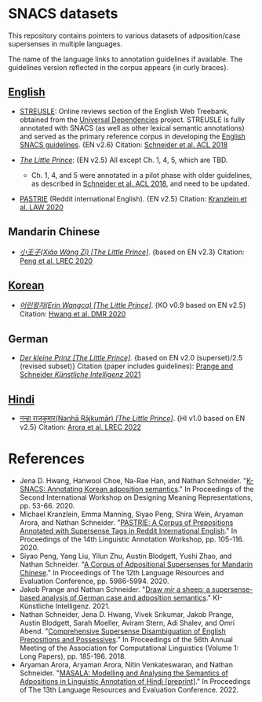 # SNACS datasets

This repository contains pointers to various datasets of adposition/case supersenses in multiple languages.

The name of the language links to annotation guidelines if available. The guidelines version reflected in the corpus appears {in curly braces}.

## [English](https://arxiv.org/abs/1704.02134)

* [STREUSLE](https://github.com/nert-nlp/streusle/): Online reviews section of the English Web Treebank, obtained from the [Universal Dependencies](http://universaldependencies.org/) project. STREUSLE is fully annotated with SNACS (as well as other lexical semantic annotations) and served as the primary reference corpus in developing the [English SNACS guidelines](https://arxiv.org/abs/1704.02134). {EN v2.6} Citation: [Schneider et al. ACL 2018](http://aclweb.org/anthology/P18-1018)

* [_The Little Prince_](https://github.com/nert-nlp/English-Little-Prince-SNACS): {EN v2.5} All except Ch. 1, 4, 5, which are TBD.
   - Ch. 1, 4, and 5 were annotated in a pilot phase with older guidelines, as described in [Schneider et al. ACL 2018](http://aclweb.org/anthology/P18-1018), and need to be updated.

* [PASTRIE](https://github.com/nert-nlp/pastrie) (Reddit international English).  {EN v2.5} Citation: [Kranzlein et al. LAW 2020](https://www.aclweb.org/anthology/2020.law-1.10)

## Mandarin Chinese

* [_小王子(Xiǎo Wáng Zǐ) [The Little Prince]_](https://github.com/nert-nlp/Chinese-SNACS/). {based on EN v2.3} Citation: [Peng et al. LREC 2020](https://www.aclweb.org/anthology/2020.lrec-1.733)

## [Korean](https://github.com/jenahwang/k-snacs/blob/main/k-snacs-guideline-appendix-v0.9.pdf)

* [_어린왕자(Erin Wangca) [The Little Prince]_](https://github.com/jenahwang/k-snacs). {KO v0.9 based on EN v2.5} Citation: [Hwang et al. DMR 2020](https://www.aclweb.org/anthology/2020.dmr-1.6)

## German

* [_Der kleine Prinz [The Little Prince]_](https://github.com/nert-nlp/German-SNACS). {based on EN v2.0 (superset)/2.5 (revised subset)} Citation (paper includes guidelines): [Prange and Schneider *Künstliche Intelligenz* 2021](https://doi.org/10.1007/s13218-021-00712-y)

## [Hindi](https://arxiv.org/abs/2103.01399)

* [नन्हा राजकुमार(Nanhā Rājkumār) _[The Little Prince]_](https://github.com/aryamanarora/carmls-hi). {HI v1.0 based on EN v2.5} Citation: [Arora et al. LREC 2022](https://arxiv.org/abs/2205.03955)


# References

* Jena D. Hwang, Hanwool Choe, Na-Rae Han, and Nathan Schneider. "[K-SNACS: Annotating Korean adposition semantics](https://www.aclweb.org/anthology/2020.dmr-1.6/)." In Proceedings of the Second International Workshop on Designing Meaning Representations, pp. 53-66. 2020.
* Michael Kranzlein, Emma Manning, Siyao Peng, Shira Wein, Aryaman Arora, and Nathan Schneider. "[PASTRIE: A Corpus of Prepositions Annotated with Supersense Tags in Reddit International English](https://www.aclweb.org/anthology/2020.law-1.10/)." In Proceedings of the 14th Linguistic Annotation Workshop, pp. 105-116. 2020.
* Siyao Peng, Yang Liu, Yilun Zhu, Austin Blodgett, Yushi Zhao, and Nathan Schneider. "[A Corpus of Adpositional Supersenses for Mandarin Chinese](https://www.aclweb.org/anthology/2020.lrec-1.733)." In Proceedings of The 12th Language Resources and Evaluation Conference, pp. 5986-5994. 2020.
* Jakob Prange and Nathan Schneider. "[Draw *mir* a sheep: a supersense-based analysis of German case and adposition semantics](https://doi.org/10.1007/s13218-021-00712-y)." KI-Künstliche Intelligenz. 2021.
* Nathan Schneider, Jena D. Hwang, Vivek Srikumar, Jakob Prange, Austin Blodgett, Sarah Moeller, Aviram Stern, Adi Shalev, and Omri Abend. "[Comprehensive Supersense Disambiguation of English Prepositions and Possessives](http://aclweb.org/anthology/P18-1018)." In Proceedings of the 56th Annual Meeting of the Association for Computational Linguistics (Volume 1: Long Papers), pp. 185-196. 2018.
* Aryaman Arora, Aryaman Arora, Nitin Venkateswaran, and Nathan Schneider. "[MASALA: Modelling and Analysing the Semantics of Adpositions in Linguistic Annotation of Hindi [preprint]](https://arxiv.org/abs/2205.03955)." In Proceedings of The 13th Language Resources and Evaluation Conference. 2022.
